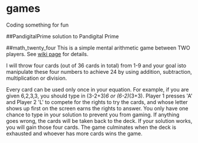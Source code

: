 # games
Coding something for fun


##PandigitalPrime
solution to Pandigital Prime 

##math_twenty_four
This is a simple mental arithmetic game between TWO players. See [wiki page](https://en.wikipedia.org/wiki/24_Game) for details.

I will throw four cards (out of 36 cards in total) from 1-9 and your goal isto manipulate these four numbers to achieve 24 by using addition, subtraction, multiplication or division. 

Every card can be used only once in your equation. For example, if you are given 6,2,3,3, you should type in (3-2+3)*6 or (6-2)*(3+3). Player 1 presses 'A' and Player 2 'L' to compete for the rights to try the cards, and whose letter shows up first on the screen earns the rights to answer. You only have one chance to type in your solution to prevent you from gaming. If anything goes wrong, the cards will be taken back to the deck. If your solution works, you will gain those four cards. The game culminates when the deck is exhausted and whoever has more cards wins the game. 